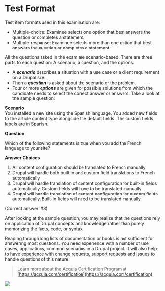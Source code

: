 # Test Format

Test item formats used in this examination are:

* Multiple-choice: Examinee selects one option that best answers the question or completes a statement.
* Multiple-response: Examinee selects more than one option that best answers the question or completes a statement.

All the questions asked in the exam are scenario-based. There are three parts to each question: A scenario, a question, and the options.

* A _**scenario**_ describes a situation with a use case or a client requirement on a Drupal site.
* Then a _**question**_ is asked about the scenario or the problem.
* Four or more _**options**_ are given for possible solutions from which the candidate needs to select the correct answer or answers. Take a look at the sample question:

**Scenario**  
You installed a new site using the Spanish language. You added new fields to the article content type alongside the default fields. The custom fields labels are in Spanish.

**Question**

Which of the following statements is true when you add the French language to your site?

**Answer Choices**

1. All content configuration should be translated to French manually
2. Drupal will handle both built in and custom field translations to French automatically
3. Drupal will handle translation of content configuration for built-in fields automatically. Custom fields will have to be translated manually
4. Drupal will handle translation of content configuration for custom fields automatically. Built-in fields will need to be translated manually

\(Correct answer: \#3\)

After looking at the sample question, you may realize that the questions rely on application of Drupal concepts and knowledge rather than purely memorizing the facts, code, or syntax.

Reading through long lists of documentation or books is not sufficient for answering most questions. You need experience with a number of use cases, applications, common scenarios in a Drupal project. It will also help to have experience with change requests, support requests and issues to handle questions of this nature

> Learn more about the Acquia Certification Program at [https://acquia.com/certification](https://acquia.com/certification)

![](https://github.com/prasadshir/sg-sb-d9/tree/2d1ced1529fa41dd313f67d126078b3ade382266/.gitbook/assets/Screenshot%202016-12-14%2013.19.32.png)

